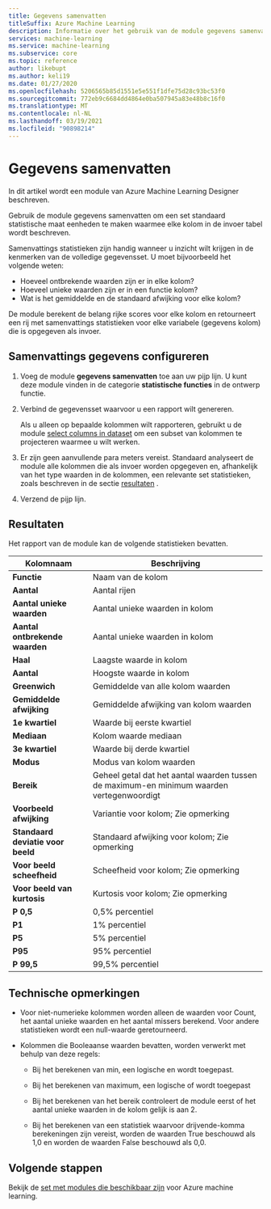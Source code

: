 ```yaml
---
title: Gegevens samenvatten
titleSuffix: Azure Machine Learning
description: Informatie over het gebruik van de module gegevens samenvatten in Azure Machine Learning voor het genereren van een basis beschrijvende statistieken rapport voor de kolommen in een gegevensset.
services: machine-learning
ms.service: machine-learning
ms.subservice: core
ms.topic: reference
author: likebupt
ms.author: keli19
ms.date: 01/27/2020
ms.openlocfilehash: 5206565b85d1551e5e551f1dfe75d28c93bc53f0
ms.sourcegitcommit: 772eb9c6684dd4864e0ba507945a83e48b8c16f0
ms.translationtype: MT
ms.contentlocale: nl-NL
ms.lasthandoff: 03/19/2021
ms.locfileid: "90898214"
---
```

# <a name="summarize-data"></a>Gegevens samenvatten

In dit artikel wordt een module van Azure Machine Learning Designer beschreven.

Gebruik de module gegevens samenvatten om een set standaard statistische maat eenheden te maken waarmee elke kolom in de invoer tabel wordt beschreven.

Samenvattings statistieken zijn handig wanneer u inzicht wilt krijgen in de kenmerken van de volledige gegevensset. U moet bijvoorbeeld het volgende weten:

- Hoeveel ontbrekende waarden zijn er in elke kolom?
- Hoeveel unieke waarden zijn er in een functie kolom?
- Wat is het gemiddelde en de standaard afwijking voor elke kolom?

De module berekent de belang rijke scores voor elke kolom en retourneert een rij met samenvattings statistieken voor elke variabele (gegevens kolom) die is opgegeven als invoer.

## <a name="how-to-configure-summarize-data"></a>Samenvattings gegevens configureren  

1. Voeg de module **gegevens samenvatten** toe aan uw pijp lijn. U kunt deze module vinden in de categorie **statistische functies** in de ontwerp functie.

1. Verbind de gegevensset waarvoor u een rapport wilt genereren.

    Als u alleen op bepaalde kolommen wilt rapporteren, gebruikt u de module [select columns in dataset](select-columns-in-dataset.md) om een subset van kolommen te projecteren waarmee u wilt werken.

1. Er zijn geen aanvullende para meters vereist. Standaard analyseert de module alle kolommen die als invoer worden opgegeven en, afhankelijk van het type waarden in de kolommen, een relevante set statistieken, zoals beschreven in de sectie [resultaten](#results) .

1. Verzend de pijp lijn.

## <a name="results"></a>Resultaten

Het rapport van de module kan de volgende statistieken bevatten. 

|Kolomnaam|Beschrijving|
|------|------|  
|**Functie**|Naam van de kolom|
|**Aantal**|Aantal rijen|
|**Aantal unieke waarden**|Aantal unieke waarden in kolom|
|**Aantal ontbrekende waarden**|Aantal unieke waarden in kolom|
|**Haal**|Laagste waarde in kolom|  
|**Aantal**|Hoogste waarde in kolom|
|**Greenwich**|Gemiddelde van alle kolom waarden|
|**Gemiddelde afwijking**|Gemiddelde afwijking van kolom waarden|
|**1e kwartiel**|Waarde bij eerste kwartiel|
|**Mediaan**|Kolom waarde mediaan|
|**3e kwartiel**|Waarde bij derde kwartiel|
|**Modus**|Modus van kolom waarden|
|**Bereik**|Geheel getal dat het aantal waarden tussen de maximum-en minimum waarden vertegenwoordigt|
|**Voorbeeld afwijking**|Variantie voor kolom; Zie opmerking|
|**Standaard deviatie voor beeld**|Standaard afwijking voor kolom; Zie opmerking|
|**Voor beeld scheefheid**|Scheefheid voor kolom; Zie opmerking|
|**Voor beeld van kurtosis**|Kurtosis voor kolom; Zie opmerking|
|**P 0,5**|0,5% percentiel|
|**P1**|1% percentiel|
|**P5**|5% percentiel|
|**P95**|95% percentiel|
|**P 99,5**|99,5% percentiel |

## <a name="technical-notes"></a>Technische opmerkingen

- Voor niet-numerieke kolommen worden alleen de waarden voor Count, het aantal unieke waarden en het aantal missers berekend. Voor andere statistieken wordt een null-waarde geretourneerd.

- Kolommen die Booleaanse waarden bevatten, worden verwerkt met behulp van deze regels:

    - Bij het berekenen van min, een logische en wordt toegepast.
    
    - Bij het berekenen van maximum, een logische of wordt toegepast
    
    - Bij het berekenen van het bereik controleert de module eerst of het aantal unieke waarden in de kolom gelijk is aan 2.
    
    - Bij het berekenen van een statistiek waarvoor drijvende-komma berekeningen zijn vereist, worden de waarden True beschouwd als 1,0 en worden de waarden False beschouwd als 0,0.

## <a name="next-steps"></a>Volgende stappen

Bekijk de [set met modules die beschikbaar zijn](module-reference.md) voor Azure machine learning.  
